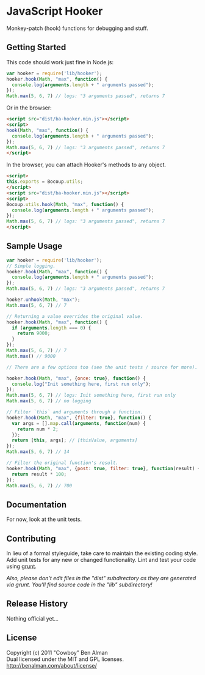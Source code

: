 # JavaScript Hooker

Monkey-patch (hook) functions for debugging and stuff.

## Getting Started

This code should work just fine in Node.js:

```javascript
var hooker = require('lib/hooker');
hooker.hook(Math, "max", function() {
  console.log(arguments.length + " arguments passed");
});
Math.max(5, 6, 7) // logs: "3 arguments passed", returns 7
```

Or in the browser:

```html
<script src="dist/ba-hooker.min.js"></script>
<script>
hook(Math, "max", function() {
  console.log(arguments.length + " arguments passed");
});
Math.max(5, 6, 7) // logs: "3 arguments passed", returns 7
</script>
```

In the browser, you can attach Hooker's methods to any object.

```html
<script>
this.exports = Bocoup.utils;
</script>
<script src="dist/ba-hooker.min.js"></script>
<script>
Bocoup.utils.hook(Math, "max", function() {
  console.log(arguments.length + " arguments passed");
});
Math.max(5, 6, 7) // logs: "3 arguments passed", returns 7
</script>
```

## Sample Usage
```javascript
var hooker = require('lib/hooker');
// Simple logging.
hooker.hook(Math, "max", function() {
  console.log(arguments.length + " arguments passed");
});
Math.max(5, 6, 7) // logs: "3 arguments passed", returns 7

hooker.unhook(Math, "max");
Math.max(5, 6, 7) // 7

// Returning a value overrides the original value.
hooker.hook(Math, "max", function() {
  if (arguments.length === 0) {
    return 9000;
  }
});
Math.max(5, 6, 7) // 7
Math.max() // 9000

// There are a few options too (see the unit tests / source for more).

hooker.hook(Math, "max", {once: true}, function() {
  console.log("Init something here, first run only");
});
Math.max(5, 6, 7) // logs: Init something here, first run only
Math.max(5, 6, 7) // no logging

// Filter `this` and arguments through a function.
hooker.hook(Math, "max", {filter: true}, function() {
  var args = [].map.call(arguments, function(num) {
    return num * 2;
  });
  return [this, args]; // [thisValue, arguments]
});
Math.max(5, 6, 7) // 14

// Filter the original function's result.
hooker.hook(Math, "max", {post: true, filter: true}, function(result) {
  return result * 100;
});
Math.max(5, 6, 7) // 700
```

## Documentation
For now, look at the unit tests.

## Contributing
In lieu of a formal styleguide, take care to maintain the existing coding style. Add unit tests for any new or changed functionality. Lint and test your code using [grunt](https://github.com/cowboy/node-grunt).

_Also, please don't edit files in the "dist" subdirectory as they are generated via grunt. You'll find source code in the "lib" subdirectory!_

## Release History
Nothing official yet...

## License
Copyright (c) 2011 "Cowboy" Ben Alman  
Dual licensed under the MIT and GPL licenses.  
<http://benalman.com/about/license/>
